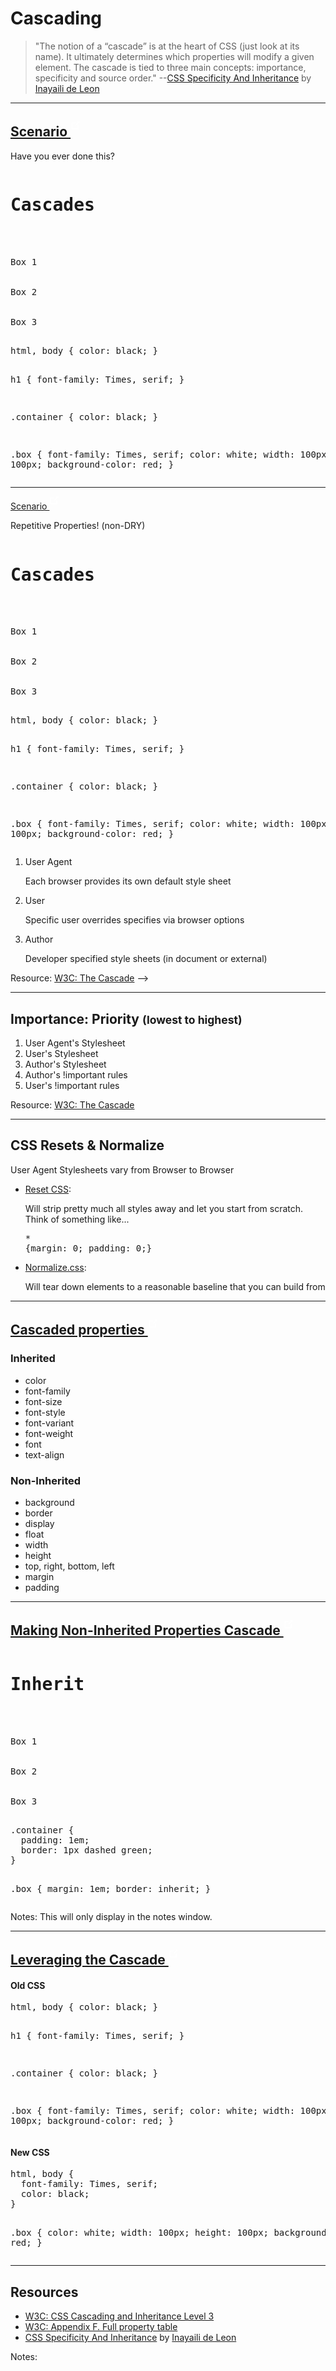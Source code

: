# Cascading

> "The notion of a “cascade” is at the heart of CSS (just look at its name). It ultimately determines which properties will modify a given element. The cascade is tied to three main concepts: importance, specificity and source order." --[CSS Specificity And Inheritance](http://www.smashingmagazine.com/2010/04/07/css-specificity-and-inheritance/) by [Inayaili de Leon](https://twitter.com/yaili)

------

## [Scenario <sup><svg style="width: 1rem; height: 1rem;" fill="white" xmlns="http://www.w3.org/2000/svg" data-icon="external-link" viewBox="0 0 16 20"><path d="M11 0l1.78 1.78-.5.5-4 4-.687.72L9 8.406l.718-.688 4-4 .5-.5 1.78 1.78V0h-5zM0 2v14h14V8h-2v6H2V4h6V2H0z"/></svg></sup>](http://codepen.io/elijahmanor/pen/pJEyRE?editors=110)
<!-- .slide: data-title="Cascading" data-state="backEndBrian juniorJacob" -->

Have you ever done this?

<div class="Split">
  <div class="Split-column Split-column--55">
    <pre data-codemirror data-mode="text/html" data-line-numbers="false"><h1>Cascades</h1>
<div class="container">
  <div class="box">Box 1</div>
  <div class="box">Box 2</div>
  <div class="box">Box 3</div>
</div></pre>
  </div>
  <div class="Split-column Split-column--45">
    <pre data-codemirror data-mode="text/css" data-line-numbers="false">html, body { color: black; }

h1 {
  font-family: Times, serif;
}

.container { color: black; }

.box {
  font-family: Times, serif;
  color: white;
  width: 100px;
  height: 100px;
  background-color: red;
}</pre>
  </div>
</div>

------

[Scenario <sup><svg style="width: 1rem; height: 1rem;" fill="white" xmlns="http://www.w3.org/2000/svg" data-icon="external-link" viewBox="0 0 16 20"><path d="M11 0l1.78 1.78-.5.5-4 4-.687.72L9 8.406l.718-.688 4-4 .5-.5 1.78 1.78V0h-5zM0 2v14h14V8h-2v6H2V4h6V2H0z"/></svg></sup>](http://codepen.io/elijahmanor/pen/pJEyRE?editors=110)
<!-- .slide: data-title="Cascading" data-state="backEndBrian juniorJacob" -->

Repetitive Properties! (non-DRY)

<div class="Split">
  <div class="Split-column Split-column--55">
    <pre data-codemirror data-mode="text/html" data-line-numbers="false"><h1>Cascades</h1>
<div class="container">
  <div class="box">Box 1</div>
  <div class="box">Box 2</div>
  <div class="box">Box 3</div>
</div></pre>
  </div>
  <div class="Split-column Split-column--45">
    <pre data-codemirror data-mode="text/css" data-line-numbers="false" data-lines="0,3,6,9">
html, body { color: black; }

h1 {
  font-family: Times, serif;
}

.container { color: black; }

.box {
  font-family: Times, serif;
  color: white;
  width: 100px;
  height: 100px;
  background-color: red;
}</pre>
  </div>
</div>

<!--
## Importance: Sources
<!-- .slide: data-title="Cascading" data-state="backEndBrian juniorJacob" -->

1. User Agent <p>Each browser provides its own default style sheet</p>

2. User <p>Specific user overrides specifies via browser options</p>

3. Author <p>Developer specified style sheets (in document or external)</p>

Resource: [W3C: The Cascade](http://www.w3.org/TR/CSS2/cascade.html#cascade)
-->

------

## Importance: Priority <small>(lowest to highest)</small>
<!-- .slide: data-title="Cascading" data-state="backEndBrian juniorJacob" -->

1. User Agent's Stylesheet
2. User's Stylesheet
3. Author's Stylesheet
4. Author's !important rules
5. User's !important rules

Resource: [W3C: The Cascade](http://www.w3.org/TR/CSS2/cascade.html#cascade)

------

## CSS Resets & Normalize
<!-- .slide: data-title="Cascading" data-state="backEndBrian juniorJacob" -->

User Agent Stylesheets vary from Browser to Browser

* [Reset CSS](http://meyerweb.com/eric/tools/css/reset/): <p>Will strip pretty much all styles away and let you start from scratch. Think of something like...</p><pre data-codemirror data-mode="text/css" data-line-numbers="false">* {margin: 0; padding: 0;}</pre>
* [Normalize.css](http://necolas.github.io/normalize.css/): <p>Will tear down elements to a reasonable baseline that you can build from</p>

------

## [Cascaded properties <sup><svg style="width: 1rem; height: 1rem;" fill="white" xmlns="http://www.w3.org/2000/svg" data-icon="external-link" viewBox="0 0 16 20"><path d="M11 0l1.78 1.78-.5.5-4 4-.687.72L9 8.406l.718-.688 4-4 .5-.5 1.78 1.78V0h-5zM0 2v14h14V8h-2v6H2V4h6V2H0z"/></svg></sup>](http://www.w3.org/TR/CSS21/propidx.html)
<!-- .slide: data-title="Cascading" data-state="backEndBrian juniorJacob" -->

<div class="Split">
  <div class="Split-column fragment">
    <h3>Inherited</h3>
    <ul>
      <li>color</li>
      <li>font-family</li>
      <li>font-size</li>
      <li>font-style</li>
      <li>font-variant</li>
      <li>font-weight</li>
      <li>font</li>
      <li>text-align</li>
    </ul>
  </div>
  <div class="Split-column fragment">
    <h3>Non-Inherited</h3>
    <ul>
      <li>background</li>
      <li>border</li>
      <li>display</li>
      <li>float</li>
      <li>width</li>
      <li>height</li>
      <li>top, right, bottom, left</li>
      <li>margin</li>
      <li>padding</li>
    </ul>
  </div>

------

## [Making Non-Inherited Properties Cascade <sup><svg style="width: 1rem; height: 1rem;" fill="white" xmlns="http://www.w3.org/2000/svg" data-icon="external-link" viewBox="0 0 16 20"><path d="M11 0l1.78 1.78-.5.5-4 4-.687.72L9 8.406l.718-.688 4-4 .5-.5 1.78 1.78V0h-5zM0 2v14h14V8h-2v6H2V4h6V2H0z"/></svg></sup>](http://codepen.io/elijahmanor/pen/bdwpvE?editors=110)
<!-- .slide: data-title="Cascading" data-state="backEndBrian juniorJacob midLevelMelissa" -->

<div class="Split">
  <div class="Split-column">
    <pre data-codemirror data-mode="text/html" data-line-numbers="false">
<h1>Inherit</h1>
<div class="container">
  <div class="box">Box 1</div>
  <div class="box">Box 2</div>
  <div class="box">Box 3</div>
</div></pre>
  </div>
  <div class="Split-column">
    <pre data-codemirror data-mode="text/css" data-lines="7">.container {
  padding: 1em;
  border: 1px dashed green;
}

.box {
  margin: 1em;
  border: inherit;
}</pre>
  </div>
</div>

Notes:
This will only display in the notes window.

------

## [Leveraging the Cascade <sup><svg style="width: 1rem; height: 1rem;" fill="white" xmlns="http://www.w3.org/2000/svg" data-icon="external-link" viewBox="0 0 16 20"><path d="M11 0l1.78 1.78-.5.5-4 4-.687.72L9 8.406l.718-.688 4-4 .5-.5 1.78 1.78V0h-5zM0 2v14h14V8h-2v6H2V4h6V2H0z"/></svg></sup>](http://codepen.io/elijahmanor/pen/aOmNWq?editors=110)
<!-- .slide: data-title="Cascading" data-state="backEndBrian juniorJacob midLevelMelissa" -->

<div class="Split">
  <div class="Split-column">
    <h4>Old CSS</h4>
    <pre data-codemirror data-mode="text/css" data-line-numbers="false" data-lines="0,3,6,9">
html, body { color: black; }

h1 {
  font-family: Times, serif;
}

.container { color: black; }

.box {
  font-family: Times, serif;
  color: white;
  width: 100px;
  height: 100px;
  background-color: red;
}</pre>
  </div>
  <div class="Split-column">
    <h4>New CSS</h4>
    <pre data-codemirror data-mode="text/css" data-line-numbers="false" data-lines="1,2">html, body {
  font-family: Times, serif;
  color: black;
}

.box {
  color: white;
  width: 100px;
  height: 100px;
  background-color: red;
}</pre>
  </div>
</div>


------

## Resources
<!-- .slide: data-title="Cascading" data-state="backEndBrian juniorJacob midLevelMelissa resources" -->

* [W3C: CSS Cascading and Inheritance Level 3](http://www.w3.org/TR/css3-cascade/)
* [W3C: Appendix F. Full property table](http://www.w3.org/TR/CSS21/propidx.html)
* [CSS Specificity And Inheritance](http://www.smashingmagazine.com/2010/04/07/css-specificity-and-inheritance/) by [Inayaili de Leon](https://twitter.com/yaili)

Notes:
